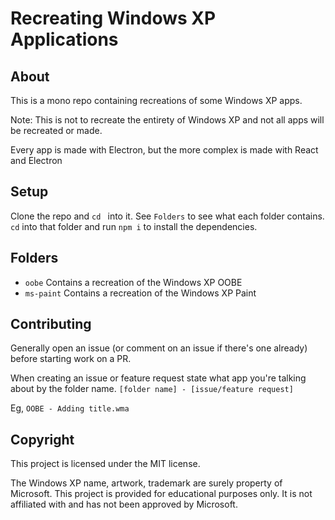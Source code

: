 # Recreating Windows XP Applications 

## About
This is a mono repo containing recreations of some Windows XP apps.

Note: This is not to recreate the entirety of Windows XP and not all apps will be recreated or made.

Every app is made with Electron, but the more complex is made with React and Electron

## Setup 
Clone the repo and `cd ` into it. See `Folders` to see what each folder contains. `cd` into that folder and run `npm i` to install the dependencies.

## Folders 
- `oobe` Contains a recreation of the Windows XP OOBE
- `ms-paint` Contains a recreation of the Windows XP Paint

## Contributing 
Generally open an issue (or comment on an issue if there's one already) before starting work on a PR.

When creating an issue or feature request state what app you're talking about by the folder name.
`[folder name] - [issue/feature request]`

Eg, `OOBE - Adding title.wma`

## Copyright
This project is licensed under the MIT license.

The Windows XP name, artwork, trademark are surely property of Microsoft. This project is provided for educational purposes only. It is not affiliated with and has not been approved by Microsoft.